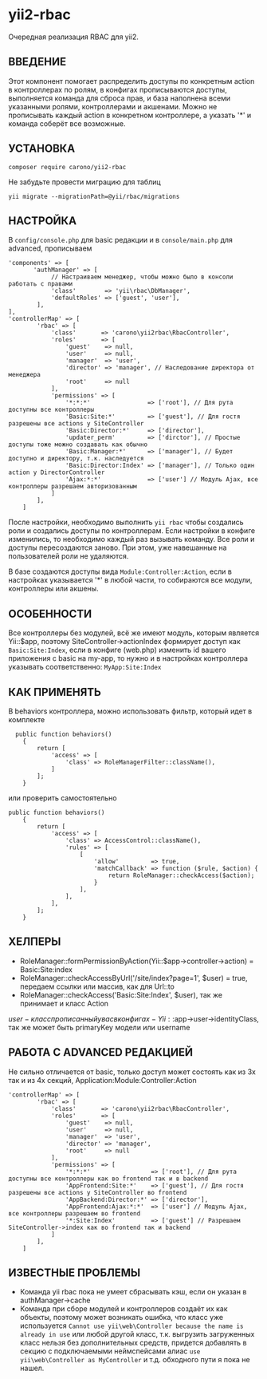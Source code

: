 # yii2-rbac

Очередная реализация RBAC для yii2. 

ВВЕДЕНИЕ
--------
Этот компонент помогает распределить доступы по конкретным action в контроллерах по ролям, в конфигах прописываются доступы,
выполняется команда для сброса прав, и база наполнена всеми указанными ролями, контроллерами и акшенами. Можно не прописывать каждый
action в конкретном контроллере, а указать '*' и команда соберёт все возможные.

УСТАНОВКА
---------
`composer require carono/yii2-rbac`

Не забудьте провести миграцию для таблиц
 
`yii migrate --migrationPath=@yii/rbac/migrations`

НАСТРОЙКА
---------
В `config/console.php` для basic редакции и в `console/main.php` для advanced, прописываем
```
'components' => [ 
       'authManager' => [ 
            // Настраиваем менеджер, чтобы можно было в консоли работать с правами
            'class'        => 'yii\rbac\DbManager',
            'defaultRoles' => ['guest', 'user'],
        ],
],        
'controllerMap' => [
        'rbac' => [
            'class'       => 'carono\yii2rbac\RbacController',
            'roles'       => [
                'guest'    => null,
                'user'     => null,
                'manager'  => 'user',
                'director' => 'manager', // Наследование директора от менеджера
                'root'     => null
            ],
            'permissions' => [
                '*:*:*'                => ['root'], // Для рута доступны все контроллеры
                'Basic:Site:*'         => ['guest'], // Для гостя разрешены все actions у SiteController
                'Basic:Director:*'     => ['director'],
                'updater_perm'         => ['dirctor'], // Простые доступы тоже можно создавать как обычно
                'Basic:Manager:*'      => ['manager'], // Будет доступно и директору, т.к. наследуется
                'Basic:Director:Index' => ['manager'], // Только один action у DirectorController
                'Ajax:*:*'             => ['user'] // Модуль Ajax, все контроллеры разрешаем авторизованным
            ]
        ],
    ]
```

После настройки, необходимо выполнить `yii rbac` чтобы создались роли и создались доступы по контроллерам.
Если настройки в конфиге изменились, то необходимо каждый раз вызывать команду. Все роли и доступы пересоздаются заново.
При этом, уже навешанные на пользователей роли не удаляются.

В базе создаются доступы вида `Module:Controller:Action`, если в настройках указывается '*' в любой части, то собираются
все модули, контроллеры или акшены. 


ОСОБЕННОСТИ
-----------

Все контроллеры без модулей, всё же имеют модуль, которым является Yii::$app, поэтому SiteController->actionIndex формирует
доступ как `Basic:Site:Index`, если в конфиге (web.php) изменить id вашего приложения с basic на my-app, то нужно и в настройках
контроллера указывать соответственно:  `MyApp:Site:Index`

КАК ПРИМЕНЯТЬ
-------------
В behaviors контроллера, можно использовать фильтр, который идет в комплекте
```
  public function behaviors()
    {
        return [
            'access' => [
                'class' => RoleManagerFilter::className(),
            ]
        ];
    }
```
или проверить самостоятельно
```
public function behaviors()
    {
        return [
            'access' => [
                'class' => AccessControl::className(),
                'rules' => [
                    [
                        'allow'         => true,
                        'matchCallback' => function ($rule, $action) {
                            return RoleManager::checkAccess($action);
                        }
                    ],
                ],
            ],
        ];
    }
```

ХЕЛПЕРЫ
-------
* RoleManager::formPermissionByAction(Yii::$app->controller->action) = Basic:Site:index
* RoleManager::checkAccessByUrl('/site/index?page=1', $user) = true, передаем ссылки или массив, как для Url::to
* RoleManager::checkAccess('Basic:Site:Index', $user), так же принимает и класс Action 

$user - класс прописанный у вас в конфигах - Yii::$app->user->identityClass, так же может быть primaryKey модели или username

РАБОТА С ADVANCED РЕДАКЦИЕЙ
---------------------------
Не сильно отличается от basic, только доступ может состоять как из 3х так и из 4х секций, Application:Module:Controller:Action

```
'controllerMap' => [
        'rbac' => [
            'class'       => 'carono\yii2rbac\RbacController',
            'roles'       => [
                'guest'    => null,
                'user'     => null,
                'manager'  => 'user',
                'director' => 'manager',
                'root'     => null
            ],
            'permissions' => [
                '*:*:*'                 => ['root'], // Для рута доступны все контроллеры как во frontend так и в backend
                'AppFrontend:Site:*'    => ['guest'], // Для гостя разрешены все actions у SiteController во frontend
                'AppBackend:Director:*' => ['director'],
                'AppFrontend:Ajax:*:*'  => ['user'] // Модуль Ajax, все контроллеры разрешаем во frontend
                '*:Site:Index'          => ['guest'] // Разрешаем SiteController->index как во frontend так и backend
            ]
        ],
    ]
```

ИЗВЕСТНЫЕ ПРОБЛЕМЫ
------------------
* Команда yii rbac пока не умеет сбрасывать кэш, если он указан в authManager->cache
* Команда при сборе модулей и контроллеров создаёт их как объекты, поэтому может возникать ошибка, что класс уже используется
`Cannot use yii\web\Controller because the name is already in use` или любой другой класс, т.к. выгрузить загруженных класс нельзя
без дополнительных средств, придется добавлять в секцию с подключаемыми неймспейсами алиас `use yii\web\Controller as MyController` и т.д. обходного пути я пока не нашел.
